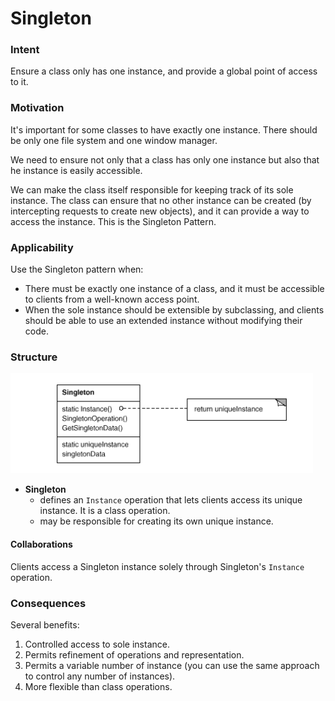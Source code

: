 # Singleton

### Intent

Ensure a class only has one instance, and provide a global point of access to it.

### Motivation

It's important for some classes to have exactly one instance. There should be only one file system
and one window manager.

We need to ensure not only that a class has only one instance but also that he instance is easily accessible.

We can make the class itself responsible for keeping track of its sole instance. The class can ensure
that no other instance can be created (by intercepting requests to create new objects), and it can provide
a way to access the instance. This is the Singleton Pattern.

### Applicability

Use the Singleton pattern when:

* There must be exactly one instance of a class, and it must be accessible to clients from a
well-known access point.
* When the sole instance should be extensible by subclassing, and clients should be able to
use an extended instance without modifying their code.

### Structure

![singleton structure](./singleton-structure.png)

* __Singleton__
    * defines an `Instance` operation that lets clients access its unique instance. It is a class
    operation.
    * may be responsible for creating its own unique instance.

#### Collaborations

Clients access a Singleton instance solely through Singleton's `Instance` operation.

### Consequences

Several benefits:
1. Controlled access to sole instance.
2. Permits refinement of operations and representation.
3. Permits a variable number of instance (you can use the same approach to control any number of instances).
4. More flexible than class operations.